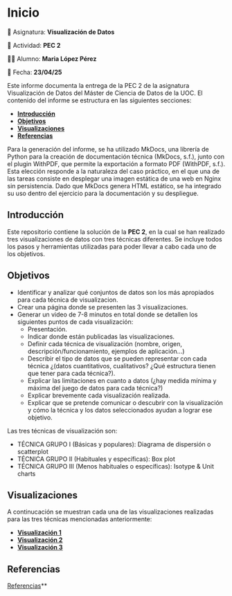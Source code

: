# Inicio

📘 Asignatura: **Visualización de Datos**

🔖 Actividad: **PEC 2**

👩‍💼 Alumno: **Maria López Pérez**

📆 Fecha: **23/04/25**

Este informe documenta la entrega de la PEC 2 de la asignatura Visualización de Datos del Máster de Ciencia de Datos de la UOC. El contenido del informe se estructura en las siguientes secciones:

- **[Introducción](#Introduccion)**
- **[Objetivos](#Objetivos)**
- **[Visualizaciones](#Visualizaciones)**
- **[Referencias](#Referencias)**

Para la generación del informe, se ha utilizado MkDocs, una librería de Python para la creación de documentación técnica (MkDocs, s.f.), junto con el plugin WithPDF, que permite la exportación a formato PDF (WithPDF, s.f.). Esta elección responde a la naturaleza del caso práctico, en el que una de las tareas consiste en desplegar una imagen estática de una web en Nginx sin persistencia. Dado que MkDocs genera HTML estático, se ha integrado su uso dentro del ejercicio para la documentación y su despliegue.

## Introducción

Este repositorio contiene la solución de la **PEC 2**, en la cual se han realizado tres visualizaciones de datos con tres técnicas diferentes. Se incluye todos los pasos y herramientas utilizadas para poder llevar a cabo cada uno de los objetivos.

## Objetivos

- Identificar y analizar qué conjuntos de datos son los más apropiados para cada técnica de visualizacion.
- Crear una página donde se presenten las 3 visualizaciones.
- Generar un video de 7-8 minutos en total donde se detallen los siguientes puntos de cada visualización:
  - Presentación.
  - Indicar donde están publicadas las visualizaciones.  
  - Definir cada técnica de visualización (nombre, origen, descripción/funcionamiento, ejemplos de aplicación...)
  - Describir el tipo de datos que se pueden representar con cada técnica ¿(datos cuantitativos, cualitativos? ¿Qué estructura tienen  que tener para cada técnica?).
  - Explicar las limitaciones en cuanto a datos (¿hay medida mínima y máxima del juego de datos para cada técnica?)
  - Explicar brevemente cada visualización realizada.
  - Explicar que se pretende comunicar o descubrir con la visualización y cómo la técnica y los datos seleccionados ayudan a lograr ese objetivo.

Las tres técnicas de visualización son:
  - TÉCNICA GRUPO I (Básicas y populares): Diagrama de dispersión o scatterplot
  - TÉCNICA GRUPO II (Habituales y específicas): Box plot
  - TÉCNICA GRUPO III (Menos habituales o específicas): Isotype & Unit charts


## Visualizaciones

A continucación se muestran cada una de las visualizaciones realizadas para las tres técnicas mencionadas anteriormente:

- **[Visualización 1](./visualizacion/vi1.md)**
- **[Visualización 2](./visualizacion/vi2.md)**
- **[Visualización 3](./visualizacion/vi3.md)**

## Referencias

[Referencias](../referencias.md)**

